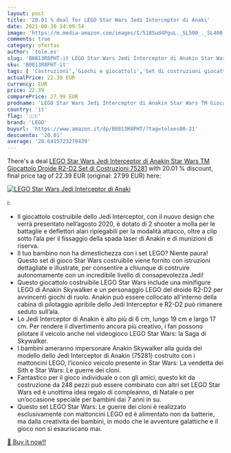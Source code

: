 ```yaml
---
layout: post
title: '20.01 % deal for LEGO Star Wars Jedi Interceptor di Anaki'
date: 2021-08-30 14:09:54
image: 'https://m.media-amazon.com/images/I/518Sud4PguL._SL500_._SL400_.jpg'
comments: true
category: ofertas
author: 'tole.es'
slug: 'B0813R8PHT-it LEGO Star Wars Jedi Interceptor di Anakin Star Wars TM...'
sku: 'B0813R8PHT-it'
tags: [ 'Costruzioni','Giochi e giocattoli','Set di costruzioni giocattolo','lego', ]
actualPrice: 22.39 EUR
currency: EUR
price: 22.39
comparePrice: 27.99 EUR
prodname: 'LEGO Star Wars Jedi Interceptor di Anakin Star Wars TM Giocattolo Droide R2-D2  Set di Costruzioni  75281'
country: 'it'
flag: '🇮🇹'
brand: 'LEGO'
buyurl: 'https://www.amazon.it/dp/B0813R8PHT/?tag=tolees00-21'
descuento: '20.01'
average: '28.6415723270439'
---
```


There's a deal [LEGO Star Wars Jedi Interceptor di Anakin Star Wars TM Giocattolo Droide R2-D2  Set di Costruzioni  75281](https://www.amazon.it/dp/B0813R8PHT/?tag=tolees00-21)  with  20.01 % discount, final price tag of  22.39 EUR (original: 27.99 EUR) here:

[![LEGO Star Wars Jedi Interceptor di Anaki](https://m.media-amazon.com/images/I/518Sud4PguL._SL500_._SL400_.jpg)](https://www.amazon.it/dp/B0813R8PHT/?tag=tolees00-21)

ℹ️:

- Il giocattolo costruibile dello Jedi Interceptor, con il nuovo design che verrà presentato nell’agosto 2020, è dotato di 2 shooter a molla per le battaglie e deflettori alari ripiegabili per la modalità attacco, oltre a clip sotto l’ala per il fissaggio della spada laser di Anakin e di munizioni di riserva.
- Il tuo bambino non ha dimestichezza con i set LEGO? Niente paura! Questo set di gioco Star Wars costruibile viene fornito con istruzioni dettagliate e illustrate, per consentire a chiunque di costruire autonomamente con un incredibile livello di consapevolezza Jedi!
- Questo giocattolo costruibile LEGO Star Wars include una minifigure LEGO di Anakin Skywalker e un personaggio LEGO del droide R2-D2 per avvincenti giochi di ruolo. Anakin può essere collocato all’interno della cabina di pilotaggio apribile dello Jedi Interceptor e R2-D2 può rimanere seduto sull’ala.
- Lo Jedi Interceptor di Anakin è alto più di 6 cm, lungo 19 cm e largo 17 cm. Per rendere il divertimento ancora più creativo, i fan possono pilotare il veicolo anche nel videogioco LEGO Star Wars: la Saga di Skywalker.
- I bambini ameranno impersonare Anakin Skywalker alla guida del modello dello Jedi Interceptor di Anakin (75281) costruito con i mattoncini LEGO, l’iconico veicolo presente in Star Wars: La vendetta dei Sith e Star Wars: Le guerre dei cloni.
- Fantastico per il gioco individuale o con gli amici, questo kit da costruzione da 248 pezzi può essere combinato con altri set LEGO Star Wars ed è unottima idea regalo di compleanno, di Natale o per un’occasione speciale per bambini dai 7 anni in su.
- Questo set LEGO Star Wars: Le guerre dei cloni è realizzato esclusivamente con mattoncini LEGO ed è alimentato non da batterie, ma dalla creatività dei bambini, in modo che le avventure galattiche e il gioco non si esauriscano mai.

[🛒 Buy it now!!](https://www.amazon.it/dp/B0813R8PHT/?tag=tolees00-21)
